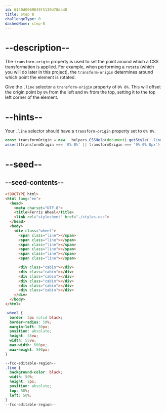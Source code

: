 ```yaml
---
id: 6140d0069049f5139d78da40
title: Step 8
challengeType: 0
dashedName: step-8
---
```


# --description--

The `transform-origin` property is used to set the point around which a CSS transformation is applied. For example, when performing a `rotate` (which you will do later in this project), the `transform-origin` determines around which point the element is rotated.

Give the `.line` selector a `transform-origin` property of `0% 0%`. This will offset the origin point by `0%` from the left and `0%` from the top, setting it to the top left corner of the element.

# --hints--

Your `.line` selector should have a `transform-origin` property set to `0% 0%`.

```js
const transformOrigin = new __helpers.CSSHelp(document).getStyle('.line')?.transformOrigin;
assert(transformOrigin === '0% 0%' || transformOrigin === '0% 0% 0px');
```

# --seed--

## --seed-contents--

```html
<!DOCTYPE html>
<html lang="en">
  <head>
    <meta charset="UTF-8">
    <title>Ferris Wheel</title>
    <link rel="stylesheet" href="./styles.css">
  </head>
  <body>
    <div class="wheel">
      <span class="line"></span>
      <span class="line"></span>
      <span class="line"></span>
      <span class="line"></span>
      <span class="line"></span>
      <span class="line"></span>

      <div class="cabin"></div>
      <div class="cabin"></div>
      <div class="cabin"></div>
      <div class="cabin"></div>
      <div class="cabin"></div>
      <div class="cabin"></div>
    </div>
  </body>
</html>
```

```css
.wheel {
  border: 2px solid black;
  border-radius: 50%;
  margin-left: 50px;
  position: absolute;
  height: 55vw;
  width: 55vw;
  max-width: 500px;
  max-height: 500px;
}

--fcc-editable-region--
.line {
  background-color: black;
  width: 50%;
  height: 2px;
  position: absolute;
  top: 50%;
  left: 50%;
}
--fcc-editable-region--
```
